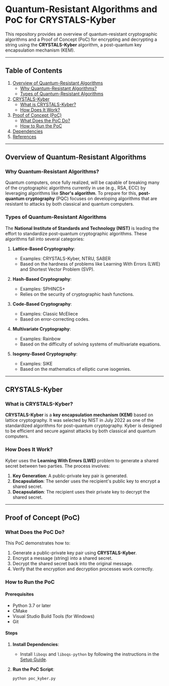 # Quantum-Resistant Algorithms and PoC for CRYSTALS-Kyber

This repository provides an overview of quantum-resistant cryptographic algorithms and a Proof of Concept (PoC) for encrypting and decrypting a string using the **CRYSTALS-Kyber** algorithm, a post-quantum key encapsulation mechanism (KEM).

---

## Table of Contents

1. [Overview of Quantum-Resistant Algorithms](#overview-of-quantum-resistant-algorithms)
   - [Why Quantum-Resistant Algorithms?](#why-quantum-resistant-algorithms)
   - [Types of Quantum-Resistant Algorithms](#types-of-quantum-resistant-algorithms)
2. [CRYSTALS-Kyber](#crystals-kyber)
   - [What is CRYSTALS-Kyber?](#what-is-crystals-kyber)
   - [How Does It Work?](#how-does-it-work)
3. [Proof of Concept (PoC)](#proof-of-concept-poc)
   - [What Does the PoC Do?](#what-does-the-poc-do)
   - [How to Run the PoC](#how-to-run-the-poc)
4. [Dependencies](#dependencies)
5. [References](#references)

---

## Overview of Quantum-Resistant Algorithms

### Why Quantum-Resistant Algorithms?

Quantum computers, once fully realized, will be capable of breaking many of the cryptographic algorithms currently in use (e.g., RSA, ECC) by leveraging algorithms like **Shor's algorithm**. To prepare for this, **post-quantum cryptography** (PQC) focuses on developing algorithms that are resistant to attacks by both classical and quantum computers.

### Types of Quantum-Resistant Algorithms

The **National Institute of Standards and Technology (NIST)** is leading the effort to standardize post-quantum cryptographic algorithms. These algorithms fall into several categories:

1. **Lattice-Based Cryptography**:

   - Examples: CRYSTALS-Kyber, NTRU, SABER
   - Based on the hardness of problems like Learning With Errors (LWE) and Shortest Vector Problem (SVP).

2. **Hash-Based Cryptography**:

   - Examples: SPHINCS+
   - Relies on the security of cryptographic hash functions.

3. **Code-Based Cryptography**:

   - Examples: Classic McEliece
   - Based on error-correcting codes.

4. **Multivariate Cryptography**:

   - Examples: Rainbow
   - Based on the difficulty of solving systems of multivariate equations.

5. **Isogeny-Based Cryptography**:
   - Examples: SIKE
   - Based on the mathematics of elliptic curve isogenies.

---

## CRYSTALS-Kyber

### What is CRYSTALS-Kyber?

**CRYSTALS-Kyber** is a **key encapsulation mechanism (KEM)** based on lattice cryptography. It was selected by NIST in July 2022 as one of the standardized algorithms for post-quantum cryptography. Kyber is designed to be efficient and secure against attacks by both classical and quantum computers.

### How Does It Work?

Kyber uses the **Learning With Errors (LWE)** problem to generate a shared secret between two parties. The process involves:

1. **Key Generation**: A public-private key pair is generated.
2. **Encapsulation**: The sender uses the recipient's public key to encrypt a shared secret.
3. **Decapsulation**: The recipient uses their private key to decrypt the shared secret.

---

## Proof of Concept (PoC)

### What Does the PoC Do?

This PoC demonstrates how to:

1. Generate a public-private key pair using **CRYSTALS-Kyber**.
2. Encrypt a message (string) into a shared secret.
3. Decrypt the shared secret back into the original message.
4. Verify that the encryption and decryption processes work correctly.

### How to Run the PoC

#### Prerequisites

- Python 3.7 or later
- CMake
- Visual Studio Build Tools (for Windows)
- Git

#### Steps

1. **Install Dependencies**:

   - Install `liboqs` and `liboqs-python` by following the instructions in the [Setup Guide](#setup-guide).

2. **Run the PoC Script**:
   ```bash
   python poc_kyber.py
   ```
